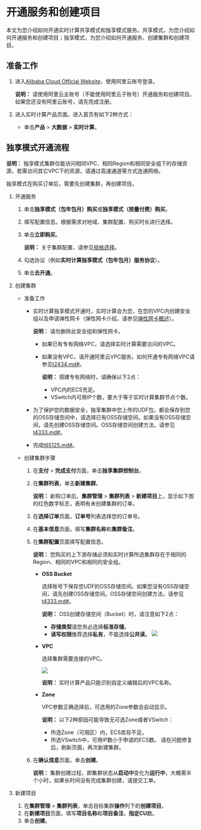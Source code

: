 # 开通服务和创建项目

本文为您介绍如何开通实时计算共享模式和独享模式服务。共享模式，为您介绍如何开通服务和创建项目；独享模式，为您介绍如何开通服务、创建集群和创建项目。

## 准备工作

1.  进入[Alibaba Cloud Official Website](https://www.alibabacloud.com/)，使用阿里云账号登录。

    **说明：** 请使用阿里云主账号（不能使用阿里云子账号）开通服务和创建项目。如果您还没有阿里云账号，请先完成注册。

2.  进入实时计算产品页面。进入首页有如下2种方式：
    -   单击**产品** \> **大数据** \> **实时计算**。

## 独享模式开通流程

**说明：** 独享模式集群仅能访问相同VPC、相同Region和相同安全组下的存储资源，若需访问其它VPC下的资源，请通过高速通道等方式连通网络。

独享模式在购买订单后，需要先创建集群，再创建项目。

1.  开通服务
    1.  单击**独享模式（包年包月）购买**或**独享模式（按量付费）购买**。
    2.  填写配置信息。根据需求对地域、集群配置、购买时长进行选择。
    3.  单击**立即购买**。

        **说明：** 关于集群配置，请参见[规格选择](/intl.zh-CN/独享模式/产品定价/规格选择.md)。

    4.  勾选协议（例如**实时计算独享模式（包年包月）服务协议**）。
    5.  单击**去开通**。
2.  创建集群
    -   准备工作
        -   实时计算独享模式开通时，实时计算会为您，在您的VPC内创建安全组以及申请弹性网卡（弹性网卡介绍，请参见[弹性网卡概述](/intl.zh-CN/网络/弹性网卡/弹性网卡概述.md)）。

            **说明：** 请勿删除此安全组和弹性网卡。

            -   如果已有专有网络VPC，请选择实时计算需要访问的VPC。
            -   如果没有VPC，请开通阿里云VPC服务。如何开通专有网络VPC请参见[t2434.md\#](/intl.zh-CN/快速入门/搭建IPv4专有网络.md)。

                **说明：** 搭建专有网络时，请确保以下2点：

                -   VPC内的ECS充足。
                -   VSwitch内可用IP个数，要大于等于实时计算集群节点个数。
        -   为了保护您的数据安全，独享集群中您上传的UDF包，都会保存到您的OSS存储空间中，请选择已有OSS存储空间。如果没有OSS存储空间，请先创建OSS存储空间。OSS存储空间创建方法，请参见[t4333.md\#](/intl.zh-CN/快速入门/创建存储空间.md)。
        -   完成[t65125.md\#](/intl.zh-CN/独享模式/准备工作/角色授权/独享模式角色授权.md)。
    -   创建集群步骤
        1.  在**支付** \> **完成支付**页面，单击**独享集群控制台**。
        2.  在**集群列表**，单击**新建集群**。

            **说明：** 新购订单后，**集群管理** \> **集群列表** \> **新建项目**上，显示如下图的红色数字标志，表明有未创建集群的订单。

        3.  在**选择订单**页面，**订单号**列表选择您的订单号。
        4.  在**基本信息**页面，填写**集群名称**和**集群备注**。
        5.  在**集群配置**页面填写配置信息。

            **说明：** 您购买的上下游存储必须和实时计算所选集群存在于相同的Region、相同的VPC和相同的安全组。

            -   **OSS Bucket**

                选择账号下保存您UDF的OSS存储空间。如果您没有OSS存储空间，请先创建OSS存储空间。OSS存储空间创建方法，请参见[t4333.md\#](/intl.zh-CN/快速入门/创建存储空间.md)。

                **说明：** OSS创建存储空间（Bucket）时，请注意如下2点：

                -   **存储类型**请您务必选择**标准存储**。
                -   **读写权限**推荐选择**私有**，不能选择**公共读**。
                ![](https://static-aliyun-doc.oss-cn-hangzhou.aliyuncs.com/assets/img/zh-CN/6582976951/p33098.png)

            -   **VPC**

                选择集群需要连接的VPC。

                ![](https://static-aliyun-doc.oss-cn-hangzhou.aliyuncs.com/assets/img/zh-CN/6582976951/p33836.png)

                **说明：** 实时计算产品只能识别自定义编辑后的VPC名称。

            -   **Zone**

                VPC参数正确选择后，可选用的Zone参数会自动显示。

                **说明：** 以下2种原因可能导致无可选Zone或者VSwitch：

                -   所选Zone（可用区）内，ECS库存不足。
                -   所选VSwitch中，可用IP数小于申请的ECS数。
                请在问题修复后，刷新页面，再次新建集群。

        6.  在**确认信息**页面，单击**创建**。

            **说明：** 集群创建过程，即集群状态从**启动中**变化为**运行中**，大概需半个小时，如果长时间没有完成集群创建，请提交工单。

3.  新建项目
    1.  在**集群管理** \> **集群列表**，单击目标集群**操作**列下的**创建项目**。
    2.  在**新建项目**页面，填写**项目名称**和**项目备注**，**指定CU**数。
    3.  单击**创建**。

